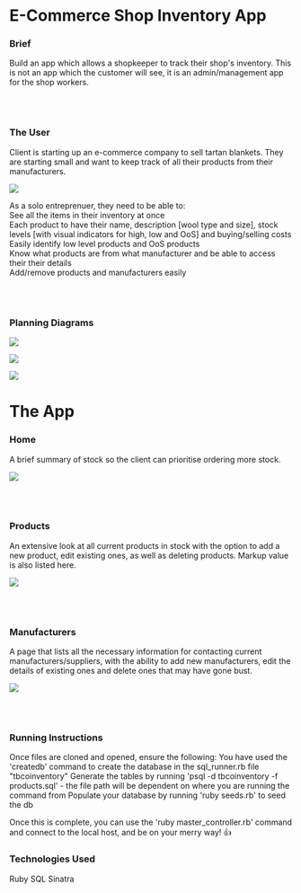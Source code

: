 # E-Commerce Shop Inventory App

### **Brief**

Build an app which allows a shopkeeper to track their shop's inventory. This is not an app which the customer will see, it is an admin/management app for the shop workers.

<br/>
<br/>


### **The User**

Client is starting up an e-commerce company to sell tartan blankets. 
They are starting small and want to keep track of all their products from their manufacturers.

![](Planning_images/ProtoPersona.png)



As a solo entreprenuer, they need to be able to:\
See all the items in their inventory at once\
Each product to have their name, description [wool type and size], stock levels [with visual indicators for high, low and OoS] and buying/selling costs\
Easily identify low level products and OoS products\
Know what products are from what manufacturer and be able to access their their details\
Add/remove products and manufacturers easily

<br/>
<br/>



### Planning Diagrams


![](Planning_images/FileStructure.png)



![](Planning_images/dbDiagram.png)



![](Planning_images/ClassDiagrams.png)





# The App

### **Home**
A brief summary of stock so the client can prioritise ordering more stock.

![](Planning_images/HomePage.png)

<br/>
<br/>



### **Products**
An extensive look at all current products in stock with the option to add a new product, edit existing ones, as well as deleting products. Markup value is also listed here.

![](Planning_images/ProductsPage.png)

<br/>
<br/>


### **Manufacturers**
A page that lists all the necessary information for contacting current manufacturers/suppliers, with the ability to add new manufacturers, edit the details of existing ones and delete ones that may have gone bust.

![](Planning_images/ManufacturersPage.png)



<br/>
<br/>

### Running Instructions

Once files are cloned and opened, ensure the following:
You have used the 'createdb' command to create the database in the sql_runner.rb file "tbcoinventory"
Generate the tables by running 'psql -d tbcoinventory -f products.sql' - the file path will be dependent on where you are running the command from
Populate your database by running 'ruby seeds.rb' to seed the db

Once this is complete, you can use the 'ruby master_controller.rb' command and connect to the local host, and be on your merry way! :+1:

### **Technologies Used**

Ruby
SQL
Sinatra








